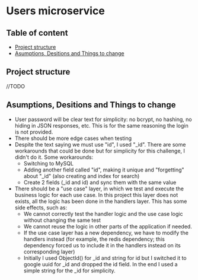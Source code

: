 <!-- omit in toc -->
# Users microservice

<!-- omit in toc -->
## Table of content

- [Project structure](#project-structure)
- [Asumptions, Desitions and Things to change](#asumptions-desitions-and-things-to-change)

## Project structure

//TODO

## Asumptions, Desitions and Things to change

- User password will be clear text for simplicity: no bcrypt, no hashing, no hiding in JSON responses, etc. This is for the same reasoning the login is not provided.
- There should be more edge cases when testing
- Despite the text saying we must use "id", I used "_id". There are some workarounds that could be done but for simplicity for this challenge, I didn't do it. Some workarounds:
  - Switching to MySQL
  - Adding another field called "id", making it unique and "forgetting" about "_id" (also creating and index for search)
  - Create 2 fields (_id and id) and sync them with the same value
- There should be a "use case" layer, in which we test and execute the business logic for each use case. In this project this layer does not exists, all the logic has been done in the handlers layer. This has some side effects, such as:
  - We cannot correctly test the handler logic and the use case logic without changing the same test
  - We cannot reuse the logic in other parts of the application if needed.
  - If the use case layer has a new dependency, we have to modify the handlers instead (for example, the redis dependency; this dependency forced us to include it in the handlers instead on its corresponding layer)
  - Initially I used ObjectId() for \_id and string for id but I switched it to google uuid for \_id and dropped the id field. In the end  I used a simple string for the _id for simplicity.

